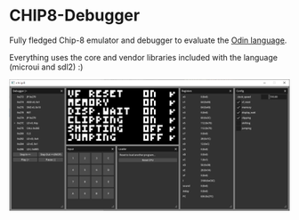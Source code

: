 # CHIP8-Debugger

Fully fledged Chip-8 emulator and debugger to evaluate the [Odin language](https://odin-lang.org/).

Everything uses the core and vendor libraries included with the language (microui and sdl2) :)

![Testsuite](res/c8ui.png)
